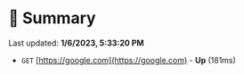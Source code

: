 # 📖 Summary
Last updated: **1/6/2023, 5:33:20 PM**

- `GET` [https://google.com](https://google.com) - **Up** (181ms)

